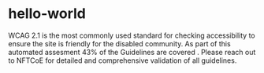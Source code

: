 # hello-world



WCAG 2.1 is the most commonly used standard for checking accessibility to ensure the site is friendly for the disabled community. As part of this automated assesment 43% of the Guidelines are covered . Please reach out to NFTCoE for detailed and comprehensive validation of all guidelines.
